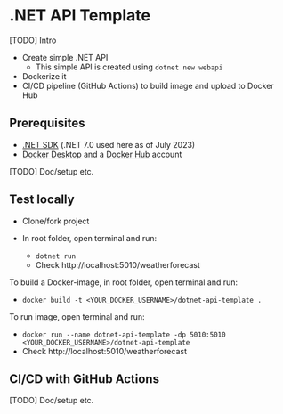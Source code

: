 # .NET API Template

[TODO] Intro

* Create simple .NET API
  * This simple API is created using ``dotnet new webapi``
* Dockerize it
* CI/CD pipeline (GitHub Actions) to build image and upload to Docker Hub

## Prerequisites

* [.NET SDK](https://dotnet.microsoft.com/en-us/download) (.NET 7.0 used here as of July 2023)
* [Docker Desktop](https://docs.docker.com/desktop/install/windows-install/) and a [Docker Hub](https://hub.docker.com/) account

[TODO] Doc/setup etc.

## Test locally

* Clone/fork project

* In root folder, open terminal and run:
  * ``dotnet run``
  * Check http://localhost:5010/weatherforecast

To build a Docker-image, in root folder, open terminal and run:
* ``docker build -t <YOUR_DOCKER_USERNAME>/dotnet-api-template .``

To run image, open terminal and run:
* ``docker run --name dotnet-api-template -dp 5010:5010 <YOUR_DOCKER_USERNAME>/dotnet-api-template``
* Check http://localhost:5010/weatherforecast

## CI/CD with GitHub Actions

[TODO] Doc/setup etc.